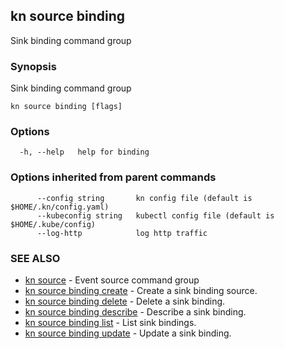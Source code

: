 ## kn source binding

Sink binding command group

### Synopsis

Sink binding command group

```
kn source binding [flags]
```

### Options

```
  -h, --help   help for binding
```

### Options inherited from parent commands

```
      --config string       kn config file (default is $HOME/.kn/config.yaml)
      --kubeconfig string   kubectl config file (default is $HOME/.kube/config)
      --log-http            log http traffic
```

### SEE ALSO

* [kn source](kn_source.md)	 - Event source command group
* [kn source binding create](kn_source_binding_create.md)	 - Create a sink binding source.
* [kn source binding delete](kn_source_binding_delete.md)	 - Delete a sink binding.
* [kn source binding describe](kn_source_binding_describe.md)	 - Describe a sink binding.
* [kn source binding list](kn_source_binding_list.md)	 - List sink bindings.
* [kn source binding update](kn_source_binding_update.md)	 - Update a sink binding.

